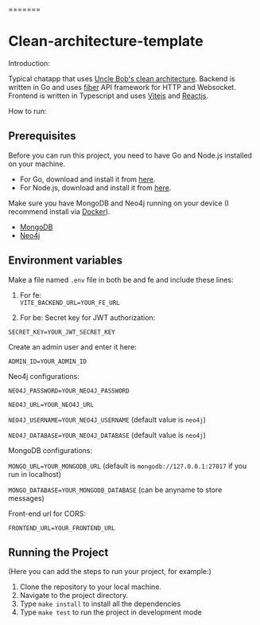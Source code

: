 =======
# Clean-architecture-template
Introduction:

Typical chatapp that uses [Uncle Bob's clean architecture](https://blog.cleancoder.com/uncle-bob/2012/08/13/the-clean-architecture.html). Backend is written in Go and uses [fiber](https://docs.gofiber.io/) API framework for HTTP and Websocket. Frontend is written in Typescript and uses [Vitejs](https://v4.vitejs.dev/guide/) and [Reactjs](https://react.dev/learn).

How to run:

## Prerequisites

Before you can run this project, you need to have Go and Node.js installed on your machine.

- For Go, download and install it from [here](https://golang.org/dl/).
- For Node.js, download and install it from [here](https://nodejs.org/en/download/).

Make sure you have MongoDB and Neo4j running on your device (I recommend install via [Docker](https://docs.docker.com/engine/install)).
- [MongoDB](https://www.mongodb.com/try/download/community)
- [Neo4j](https://neo4j.com/docs/operations-manual/current/installation/)

## Environment variables

Make a file named `.env` file in both be and fe and include these lines:
1. For fe:  
`VITE_BACKEND_URL=YOUR_FE_URL`

2. For be:
Secret key for JWT authorization:

`SECRET_KEY=YOUR_JWT_SECRET_KEY`  

Create an admin user and enter it here:  

`ADMIN_ID=YOUR_ADMIN_ID`  

Neo4j configurations:  

`NEO4J_PASSWORD=YOUR_NEO4J_PASSWORD`  

`NEO4J_URL=YOUR_NEO4J_URL`  

`NEO4J_USERNAME=YOUR_NEO4J_USERNAME` (default value is `neo4j`)  

`NEO4J_DATABASE=YOUR_NEO4J_DATABASE` (default value is `neo4j`)  

MongoDB configurations:  

`MONGO_URL=YOUR_MONGODB_URL` (default is `mongodb://127.0.0.1:27017` if you run in localhost)

`MONGO_DATABASE=YOUR_MONGODB_DATABASE` (can be anyname to store messages)

Front-end url for CORS:

`FRONTEND_URL=YOUR_FRONTEND_URL`

## Running the Project

(Here you can add the steps to run your project, for example:)

1. Clone the repository to your local machine.
2. Navigate to the project directory.
3. Type `make install` to install all the dependencies
4. Type `make test` to run the project in development mode